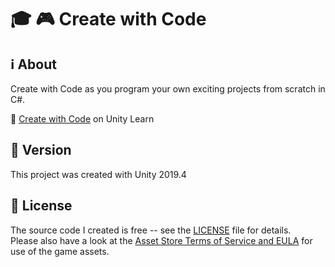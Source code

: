 # :mortar_board: :video_game: Create with Code

## :information_source: About

Create with Code as you program your own exciting projects from scratch in C#.

:link: [Create with Code](https://learn.unity.com/course/create-with-code) on Unity Learn

## :memo: Version

This project was created with Unity 2019.4

## :page_with_curl: License

The source code I created is free -- see the [LICENSE](LICENSE) file for details.  
Please also have a look at the [Asset Store Terms of Service and EULA](https://unity3d.com/legal/as_terms) for use of the game assets.
